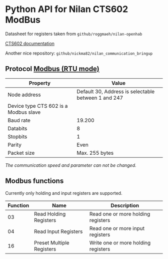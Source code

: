 # Python API for Nilan CTS602 ModBus

Datasheet for registers taken from `github/roggmaeh/nilan-openhab`

[CTS602 documentation](http://www.nilan.dk/Admin/Public/Download.aspx?File=Files%2FFiler%2FDownload%2FFrench%2FDocumentation%2FGuide+de+montage%2FModbus+CTS+602%2FMODBUS_CTS-602_2.16-2.19_Installation-and-user-guide.pdf)

Another nice repository: `github/nickma82/nilan_communication_bringup`

## Protocol [Modbus (RTU mode)](http://www.modbus.org/specs.php)

Property | Value
---------|------
Node address|Default 30, Address is selectable between 1 and 247|
Device type CTS 602 is a Modbus slave|
Baud rate|19.200|
Databits|8|
Stopbits|1|
Parity|Even|
Packet size|Max. 255 bytes|

_The communication speed and parameter can not be changed._

## Modbus functions

Currently only holding and input registers are supported.

Function|Name|Description
--------|----|-----------
03|Read Holding Registers|Read one or more holding registers|
04|Read Input Registers|Read one or more input registers|
16|Preset Multiple Registers|Write one or more holding registers|
